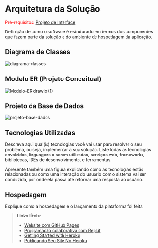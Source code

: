 # Arquitetura da Solução

<span style="color:red">Pré-requisitos: <a href="3-Projeto de Interface.md"> Projeto de Interface</a></span>

Definição de como o software é estruturado em termos dos componentes que fazem parte da solução e do ambiente de hospedagem da aplicação.

## Diagrama de Classes

![diagrama-classes](https://github.com/ICEI-PUC-Minas-PMV-ADS/pmv-ads-2023-2-e2-proj-int-t2-gaming-groove/assets/121554044/612dbb19-eb2a-4630-9fe3-a4d0797977c8)

## Modelo ER (Projeto Conceitual)

![Modelo-ER drawio (1)](https://github.com/ICEI-PUC-Minas-PMV-ADS/pmv-ads-2023-2-e2-proj-int-t2-gaming-groove/assets/108768143/407a64a3-1b91-4d02-b345-3031b129fa25)

## Projeto da Base de Dados

![projeto-base-dados](https://github.com/ICEI-PUC-Minas-PMV-ADS/pmv-ads-2023-2-e2-proj-int-t2-gaming-groove/assets/89418479/2dd4fc3c-9ea5-4ba1-bb6d-a9d0bb547ef6)



## Tecnologias Utilizadas

Descreva aqui qual(is) tecnologias você vai usar para resolver o seu problema, ou seja, implementar a sua solução. Liste todas as tecnologias envolvidas, linguagens a serem utilizadas, serviços web, frameworks, bibliotecas, IDEs de desenvolvimento, e ferramentas.

Apresente também uma figura explicando como as tecnologias estão relacionadas ou como uma interação do usuário com o sistema vai ser conduzida, por onde ela passa até retornar uma resposta ao usuário.

## Hospedagem

Explique como a hospedagem e o lançamento da plataforma foi feita.

> **Links Úteis**:
>
> - [Website com GitHub Pages](https://pages.github.com/)
> - [Programação colaborativa com Repl.it](https://repl.it/)
> - [Getting Started with Heroku](https://devcenter.heroku.com/start)
> - [Publicando Seu Site No Heroku](http://pythonclub.com.br/publicando-seu-hello-world-no-heroku.html)
